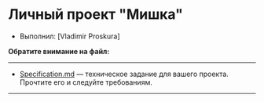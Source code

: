 ﻿# Личный проект "Мишка"

* Выполнил: [Vladimir Proskura]

**Обратите внимание на файл:**

---

- [Specification.md](Specification.md) — техническое задание для вашего проекта. Прочтите его и следуйте требованиям.

---
